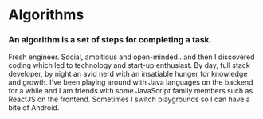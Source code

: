 # Algorithms

### An algorithm is a set of steps for completing a task.

Fresh engineer. Social, ambitious and open-minded.. and then I discovered coding which led to technology and start-up enthusiast. By day, full stack developer, by night an avid nerd with an insatiable hunger for knowledge and growth. I've been playing around with Java languages on the backend for a while and I am friends with some JavaScript family members such as ReactJS on the frontend. Sometimes I switch playgrounds so I can have a bite of Android.
